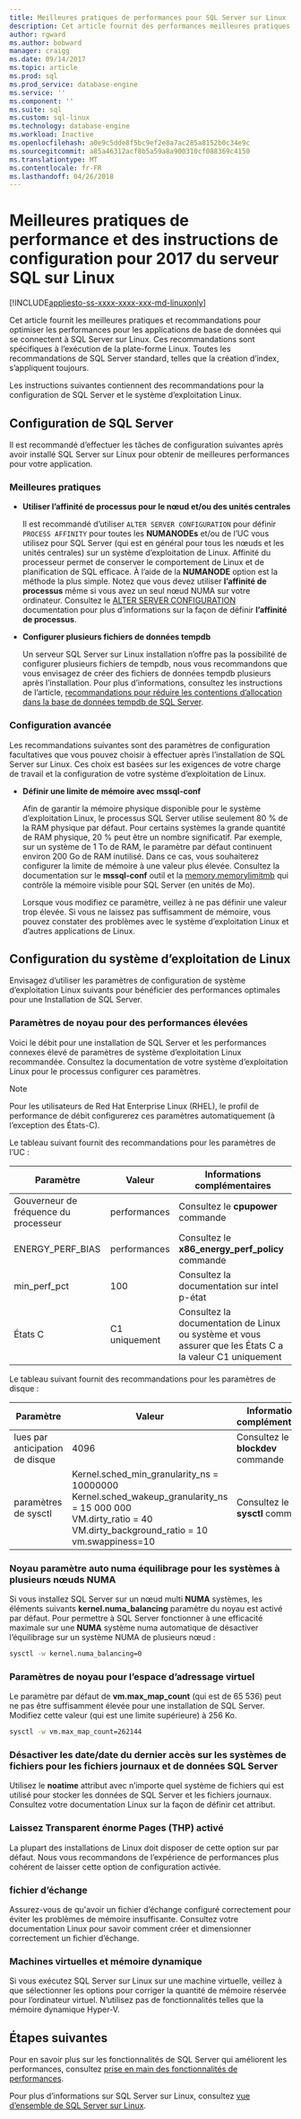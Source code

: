 ```yaml
---
title: Meilleures pratiques de performances pour SQL Server sur Linux | Documents Microsoft
description: Cet article fournit des performances meilleures pratiques et des instructions pour l’exécution de SQL Server 2017 sur Linux.
author: rgward
ms.author: bobward
manager: craigg
ms.date: 09/14/2017
ms.topic: article
ms.prod: sql
ms.prod_service: database-engine
ms.service: ''
ms.component: ''
ms.suite: sql
ms.custom: sql-linux
ms.technology: database-engine
ms.workload: Inactive
ms.openlocfilehash: a0e9c5dde8f5bc9ef2e8a7ac285a8152b0c34e9c
ms.sourcegitcommit: a85a46312acf8b5a59a8a900310cf088369c4150
ms.translationtype: MT
ms.contentlocale: fr-FR
ms.lasthandoff: 04/26/2018
---
```

# <a name="performance-best-practices-and-configuration-guidelines-for-sql-server-2017-on-linux"></a>Meilleures pratiques de performance et des instructions de configuration pour 2017 du serveur SQL sur Linux

[!INCLUDE[appliesto-ss-xxxx-xxxx-xxx-md-linuxonly](../includes/appliesto-ss-xxxx-xxxx-xxx-md-linuxonly.md)]

Cet article fournit les meilleures pratiques et recommandations pour optimiser les performances pour les applications de base de données qui se connectent à SQL Server sur Linux. Ces recommandations sont spécifiques à l’exécution de la plate-forme Linux. Toutes les recommandations de SQL Server standard, telles que la création d’index, s’appliquent toujours.

Les instructions suivantes contiennent des recommandations pour la configuration de SQL Server et le système d’exploitation Linux.

## <a name="sql-server-configuration"></a>Configuration de SQL Server

Il est recommandé d’effectuer les tâches de configuration suivantes après avoir installé SQL Server sur Linux pour obtenir de meilleures performances pour votre application.

### <a name="best-practices"></a>Meilleures pratiques

- **Utiliser l’affinité de processus pour le nœud et/ou des unités centrales**

   Il est recommandé d’utiliser `ALTER SERVER CONFIGURATION` pour définir `PROCESS AFFINITY` pour toutes les **NUMANODEs** et/ou de l’UC vous utilisez pour SQL Server (qui est en général pour tous les nœuds et les unités centrales) sur un système d’exploitation de Linux. Affinité du processeur permet de conserver le comportement de Linux et de planification de SQL efficace. À l’aide de la **NUMANODE** option est la méthode la plus simple. Notez que vous devez utiliser **l’affinité de processus** même si vous avez un seul nœud NUMA sur votre ordinateur.  Consultez le [ALTER SERVER CONFIGURATION](../t-sql/statements/alter-server-configuration-transact-sql.md) documentation pour plus d’informations sur la façon de définir **l’affinité de processus**.

- **Configurer plusieurs fichiers de données tempdb**

   Un serveur SQL Server sur Linux installation n’offre pas la possibilité de configurer plusieurs fichiers de tempdb, nous vous recommandons que vous envisagez de créer des fichiers de données tempdb plusieurs après l’installation. Pour plus d’informations, consultez les instructions de l’article, [recommandations pour réduire les contentions d’allocation dans la base de données tempdb de SQL Server](https://support.microsoft.com/en-us/help/2154845/recommendations-to-reduce-allocation-contention-in-sql-server-tempdb-d).

### <a name="advanced-configuration"></a>Configuration avancée

Les recommandations suivantes sont des paramètres de configuration facultatives que vous pouvez choisir à effectuer après l’installation de SQL Server sur Linux. Ces choix est basées sur les exigences de votre charge de travail et la configuration de votre système d’exploitation de Linux.

- **Définir une limite de mémoire avec mssql-conf**

   Afin de garantir la mémoire physique disponible pour le système d’exploitation Linux, le processus SQL Server utilise seulement 80 % de la RAM physique par défaut. Pour certains systèmes la grande quantité de RAM physique, 20 % peut être un nombre significatif. Par exemple, sur un système de 1 To de RAM, le paramètre par défaut continuent environ 200 Go de RAM inutilisé. Dans ce cas, vous souhaiterez configurer la limite de mémoire à une valeur plus élevée. Consultez la documentation sur le **mssql-conf** outil et la [memory.memorylimitmb](sql-server-linux-configure-mssql-conf.md#memorylimit) qui contrôle la mémoire visible pour SQL Server (en unités de Mo).

   Lorsque vous modifiez ce paramètre, veillez à ne pas définir une valeur trop élevée. Si vous ne laissez pas suffisamment de mémoire, vous pouvez constater des problèmes avec le système d’exploitation Linux et d’autres applications de Linux.

## <a name="linux-os-configuration"></a>Configuration du système d’exploitation de Linux

Envisagez d’utiliser les paramètres de configuration de système d’exploitation Linux suivants pour bénéficier des performances optimales pour une Installation de SQL Server.

### <a name="kernel-settings-for-high-performance"></a>Paramètres de noyau pour des performances élevées
Voici le débit pour une installation de SQL Server et les performances connexes élevé de paramètres de système d’exploitation Linux recommandée. Consultez la documentation de votre système d’exploitation Linux pour le processus configurer ces paramètres.



> [!Note]
> Pour les utilisateurs de Red Hat Enterprise Linux (RHEL), le profil de performance de débit configurerez ces paramètres automatiquement (à l’exception des États-C).

Le tableau suivant fournit des recommandations pour les paramètres de l’UC :

| Paramètre | Valeur | Informations complémentaires |
|---|---|---|
| Gouverneur de fréquence du processeur | performances | Consultez le **cpupower** commande |
| ENERGY_PERF_BIAS | performances | Consultez le **x86_energy_perf_policy** commande |
| min_perf_pct | 100 | Consultez la documentation sur intel p-état |
| États C | C1 uniquement | Consultez la documentation de Linux ou système et vous assurer que les États C a la valeur C1 uniquement |

Le tableau suivant fournit des recommandations pour les paramètres de disque :

| Paramètre | Valeur | Informations complémentaires |
|---|---|---|
| lues par anticipation de disque | 4096 | Consultez le **blockdev** commande |
| paramètres de sysctl | Kernel.sched_min_granularity_ns = 10000000<br/>Kernel.sched_wakeup_granularity_ns = 15 000 000<br/>VM.dirty_ratio = 40<br/>VM.dirty_background_ratio = 10<br/>vm.swappiness=10 | Consultez le **sysctl** commande |

### <a name="kernel-setting-auto-numa-balancing-for-multi-node-numa-systems"></a>Noyau paramètre auto numa équilibrage pour les systèmes à plusieurs nœuds NUMA

Si vous installez SQL Server sur un nœud multi **NUMA** systèmes, les éléments suivants **kernel.numa_balancing** paramètre du noyau est activé par défaut. Pour permettre à SQL Server fonctionner à une efficacité maximale sur une **NUMA** système numa automatique de désactiver l’équilibrage sur un système NUMA de plusieurs nœud :

```bash
sysctl -w kernel.numa_balancing=0
```

### <a name="kernel-settings-for-virtual-address-space"></a>Paramètres de noyau pour l’espace d’adressage virtuel

Le paramètre par défaut de **vm.max_map_count** (qui est de 65 536) peut ne pas être suffisamment élevée pour une installation de SQL Server. Modifiez cette valeur (qui est une limite supérieure) à 256 Ko.

```bash
sysctl -w vm.max_map_count=262144
```

### <a name="disable-last-accessed-datetime-on-file-systems-for-sql-server-data-and-log-files"></a>Désactiver les date/date du dernier accès sur les systèmes de fichiers pour les fichiers journaux et de données SQL Server

Utilisez le **noatime** attribut avec n’importe quel système de fichiers qui est utilisé pour stocker les données de SQL Server et les fichiers journaux. Consultez votre documentation Linux sur la façon de définir cet attribut.

### <a name="leave-transparent-huge-pages-thp-enabled"></a>Laissez Transparent énorme Pages (THP) activé

La plupart des installations de Linux doit disposer de cette option sur par défaut. Nous vous recommandons de l’expérience de performances plus cohérent de laisser cette option de configuration activée.

### <a name="swapfile"></a>fichier d’échange

Assurez-vous de qu'avoir un fichier d’échange configuré correctement pour éviter les problèmes de mémoire insuffisante. Consultez votre documentation Linux pour savoir comment créer et dimensionner correctement un fichier d’échange.

### <a name="virtual-machines-and-dynamic-memory"></a>Machines virtuelles et mémoire dynamique

Si vous exécutez SQL Server sur Linux sur une machine virtuelle, veillez à que sélectionner les options pour corriger la quantité de mémoire réservée pour l’ordinateur virtuel. N’utilisez pas de fonctionnalités telles que la mémoire dynamique Hyper-V.

## <a name="next-steps"></a>Étapes suivantes

Pour en savoir plus sur les fonctionnalités de SQL Server qui améliorent les performances, consultez [prise en main des fonctionnalités de performances](sql-server-linux-performance-get-started.md).

Pour plus d’informations sur SQL Server sur Linux, consultez [vue d’ensemble de SQL Server sur Linux](sql-server-linux-overview.md).
